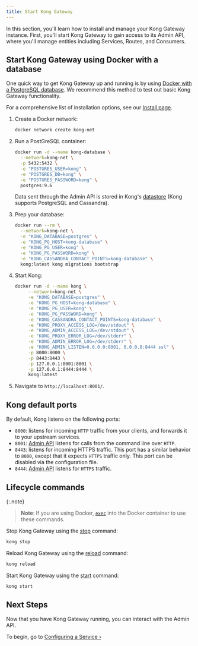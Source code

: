 ```yaml
---
title: Start Kong Gateway
---
```


In this section, you'll learn how to install and manage your Kong Gateway instance. First, you'll start Kong Gateway to gain access to its Admin
API, where you'll manage entities including Services, Routes, and Consumers.

## Start Kong Gateway using Docker with a database

One quick way to get Kong Gateway up and running is by using [Docker with a PostgreSQL database](/gateway/{{page.kong_version}}/install-and-run/docker). We recommend this method to test out basic Kong Gateway functionality.

For a comprehensive list of installation options, see our [Install page](/gateway/{{page.kong_version}}/install-and-run/).

1. Create a Docker network:

   ```bash
   docker network create kong-net
   ```

2. Run a PostGreSQL container:

   ```bash
   docker run -d --name kong-database \
     --network=kong-net \
     -p 5432:5432 \
     -e "POSTGRES_USER=kong" \
     -e "POSTGRES_DB=kong" \
     -e "POSTGRES_PASSWORD=kong" \
     postgres:9.6
   ```

   Data sent through the Admin API is stored in Kong's [datastore][datastore-section] (Kong
   supports PostgreSQL and Cassandra).

3. Prep your database:

   ```bash
   docker run --rm \
     --network=kong-net \
     -e "KONG_DATABASE=postgres" \
     -e "KONG_PG_HOST=kong-database" \
     -e "KONG_PG_USER=kong" \
     -e "KONG_PG_PASSWORD=kong" \
     -e "KONG_CASSANDRA_CONTACT_POINTS=kong-database" \
     kong:latest kong migrations bootstrap
   ```

4. Start Kong:

   ```bash
   docker run -d --name kong \
        --network=kong-net \
        -e "KONG_DATABASE=postgres" \
        -e "KONG_PG_HOST=kong-database" \
        -e "KONG_PG_USER=kong" \
        -e "KONG_PG_PASSWORD=kong" \
        -e "KONG_CASSANDRA_CONTACT_POINTS=kong-database" \
        -e "KONG_PROXY_ACCESS_LOG=/dev/stdout" \
        -e "KONG_ADMIN_ACCESS_LOG=/dev/stdout" \
        -e "KONG_PROXY_ERROR_LOG=/dev/stderr" \
        -e "KONG_ADMIN_ERROR_LOG=/dev/stderr" \
        -e "KONG_ADMIN_LISTEN=0.0.0.0:8001, 0.0.0.0:8444 ssl" \
        -p 8000:8000 \
        -p 8443:8443 \
        -p 127.0.0.1:8001:8001 \
        -p 127.0.0.1:8444:8444 \
        kong:latest
   ```

5. Navigate to `http://localhost:8001/`.

## Kong default ports

By default, Kong listens on the following ports:

- `8000`: listens for incoming `HTTP` traffic from your
  clients, and forwards it to your upstream services.
- `8001`: [Admin API][API] listens for calls from the command line over `HTTP`.
- `8443`: listens for incoming HTTPS traffic. This port has a
  similar behavior to `8000`, except that it expects `HTTPS`
  traffic only. This port can be disabled via the configuration file.
- `8444`: [Admin API][API] listens for `HTTPS` traffic.

## Lifecycle commands

{:.note}
> **Note**: If you are using Docker, [`exec`](https://docs.docker.com/engine/reference/commandline/exec) into the Docker container to use these commands.

Stop Kong Gateway using the [stop][CLI] command:

```bash
kong stop
```

Reload Kong Gateway using the [reload][CLI] command:

```bash
kong reload
```

Start Kong Gateway using the [start][CLI] command:

```bash
kong start
```

## Next Steps

Now that you have Kong Gateway running, you can interact with the Admin API.

To begin, go to [Configuring a Service &rsaquo;][configuring-a-service]

[configuration-loading]: /gateway/{{page.kong_version}}/reference/property-reference/#configuration-loading
[CLI]: /gateway/{{page.kong_version}}/reference/cli
[API]: /gateway/{{page.kong_version}}/admin-api
[datastore-section]: /gateway/{{page.kong_version}}/reference/property-reference/#datastore-section
[configuring-a-service]: /gateway/{{page.kong_version}}/get-started/quickstart/configuring-a-service
